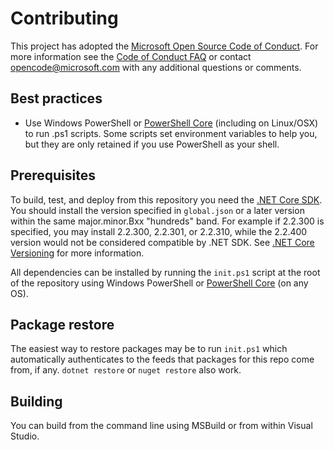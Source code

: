 # Contributing

This project has adopted the [Microsoft Open Source Code of
Conduct](https://opensource.microsoft.com/codeofconduct/).
For more information see the [Code of Conduct
FAQ](https://opensource.microsoft.com/codeofconduct/faq/) or
contact [opencode@microsoft.com](mailto:opencode@microsoft.com)
with any additional questions or comments.

## Best practices

* Use Windows PowerShell or [PowerShell Core][pwsh] (including on Linux/OSX) to run .ps1 scripts.
  Some scripts set environment variables to help you, but they are only retained if you use PowerShell as your shell.

## Prerequisites

To build, test, and deploy from this repository you need the [.NET Core SDK](https://get.dot.net/).
You should install the version specified in `global.json` or a later version within the same major.minor.Bxx "hundreds" band.
For example if 2.2.300 is specified, you may install 2.2.300, 2.2.301, or 2.2.310, while the 2.2.400 version would not be considered compatible by .NET SDK.
See [.NET Core Versioning](https://docs.microsoft.com/en-us/dotnet/core/versions/) for more information.

All dependencies can be installed by running the `init.ps1` script at the root of the repository using Windows PowerShell or [PowerShell Core][pwsh] (on any OS).

## Package restore

The easiest way to restore packages may be to run `init.ps1` which automatically authenticates to the feeds that packages for this repo come from, if any.
`dotnet restore` or `nuget restore` also work.

## Building

You can build from the command line using MSBuild or from within Visual Studio.


[pwsh]: https://docs.microsoft.com/en-us/powershell/scripting/install/installing-powershell?view=powershell-6

